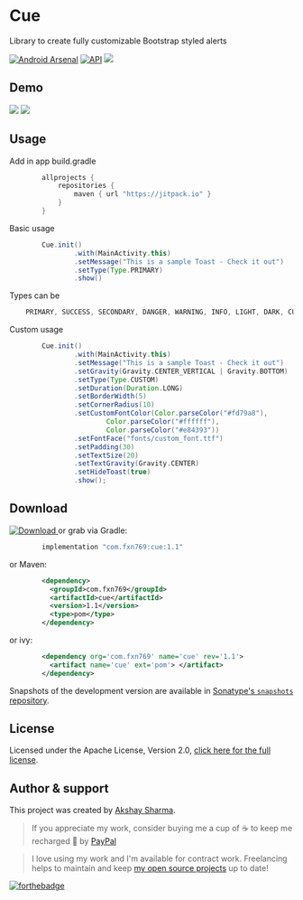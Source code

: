 Cue
======
Library to create fully customizable Bootstrap styled alerts

[![Android Arsenal](https://img.shields.io/badge/Android%20Arsenal-Cue-blue.svg?style=flat)](https://android-arsenal.com/details/1/6722)
[![API](https://img.shields.io/badge/API-9%2B-blue.svg?style=flat)](https://android-arsenal.com/api?level=21)
[![](https://jitpack.io/v/sakacyber/CueToast.svg)](https://jitpack.io/#sakacyber/CueToast)

Demo
----
![](media/media.gif)
![](media/image.png)

Usage
-----
Add in app build.gradle

```groovy
        allprojects {
            repositories {
                maven { url "https://jitpack.io" }
            }
        }
```

Basic usage
```groovy
        Cue.init()
                .with(MainActivity.this)
                .setMessage("This is a sample Toast - Check it out")
                .setType(Type.PRIMARY)
                .show()
```

Types can be
```groovy
    PRIMARY, SUCCESS, SECONDARY, DANGER, WARNING, INFO, LIGHT, DARK, CUSTOM
```

Custom usage
```groovy
        Cue.init()
                .with(MainActivity.this)
                .setMessage("This is a sample Toast - Check it out")
                .setGravity(Gravity.CENTER_VERTICAL | Gravity.BOTTOM)
                .setType(Type.CUSTOM)
                .setDuration(Duration.LONG)
                .setBorderWidth(5)
                .setCornerRadius(10)
                .setCustomFontColor(Color.parseColor("#fd79a8"),
                        Color.parseColor("#ffffff"),
                        Color.parseColor("#e84393"))
                .setFontFace("fonts/custom_font.ttf")
                .setPadding(30)
                .setTextSize(20)
                .setTextGravity(Gravity.CENTER)
                .setHideToast(true)
                .show();
```


Download
--------

 [ ![Download](https://api.bintray.com/packages/fxn769/android_projects/Numpad/images/download.svg) ](https://bintray.com/fxn769/android_projects/Numpad/_latestVersion)  or grab via Gradle:
```groovy
        implementation "com.fxn769:cue:1.1"
```

or Maven:
```xml
        <dependency>
          <groupId>com.fxn769</groupId>
          <artifactId>cue</artifactId>
          <version>1.1</version>
          <type>pom</type>
        </dependency>
```

or ivy:
```xml
        <dependency org='com.fxn769' name='cue' rev='1.1'>
          <artifact name='cue' ext='pom'> </artifact>
        </dependency>
```

Snapshots of the development version are available in [Sonatype's `snapshots` repository][snap].


## License
Licensed under the Apache License, Version 2.0, [click here for the full license](/LICENSE.txt).

## Author & support
This project was created by [Akshay Sharma](https://akshay2211.github.io/).

> If you appreciate my work, consider buying me a cup of :coffee: to keep me recharged :metal: by [PayPal](https://www.paypal.me/akshay2211)

> I love using my work and I'm available for contract work. Freelancing helps to maintain and keep [my open source projects](https://github.com/akshay2211/) up to date!

[![forthebadge](http://forthebadge.com/images/badges/built-for-android.svg)](http://forthebadge.com)


 [snap]: https://oss.sonatype.org/content/repositories/snapshots/
